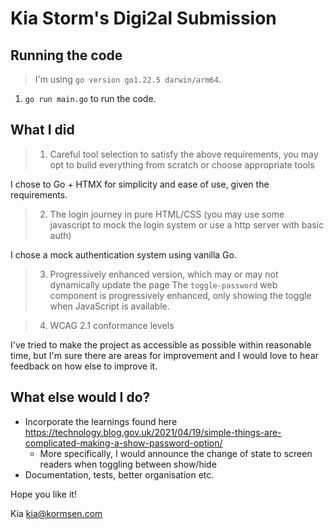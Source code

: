 # Kia Storm's Digi2al Submission

## Running the code

> I'm using `go version go1.22.5 darwin/arm64`.

1. `go run main.go` to run the code.

## What I did

> 1. Careful tool selection to satisfy the above requirements, you may opt to build everything from scratch or choose appropriate tools

I chose to Go + HTMX for simplicity and ease of use, given the requirements.

> 2. The login journey in pure HTML/CSS (you may use some javascript to mock the login system or use a http server with basic auth)

I chose a mock authentication system using vanilla Go.

> 3. Progressively enhanced version, which may or may not dynamically update the page
>    The `toggle-password` web component is progressively enhanced, only showing the toggle when JavaScript is available.

> 4. WCAG 2.1 conformance levels

I've tried to make the project as accessible as possible within reasonable time, but I'm sure there are areas for improvement and I would love to hear feedback on how else to improve it.

## What else would I do?

- Incorporate the learnings found here https://technology.blog.gov.uk/2021/04/19/simple-things-are-complicated-making-a-show-password-option/
  - More specifically, I would announce the change of state to screen readers when toggling between show/hide
- Documentation, tests, better organisation etc.

Hope you like it!

Kia
kia@kormsen.com

